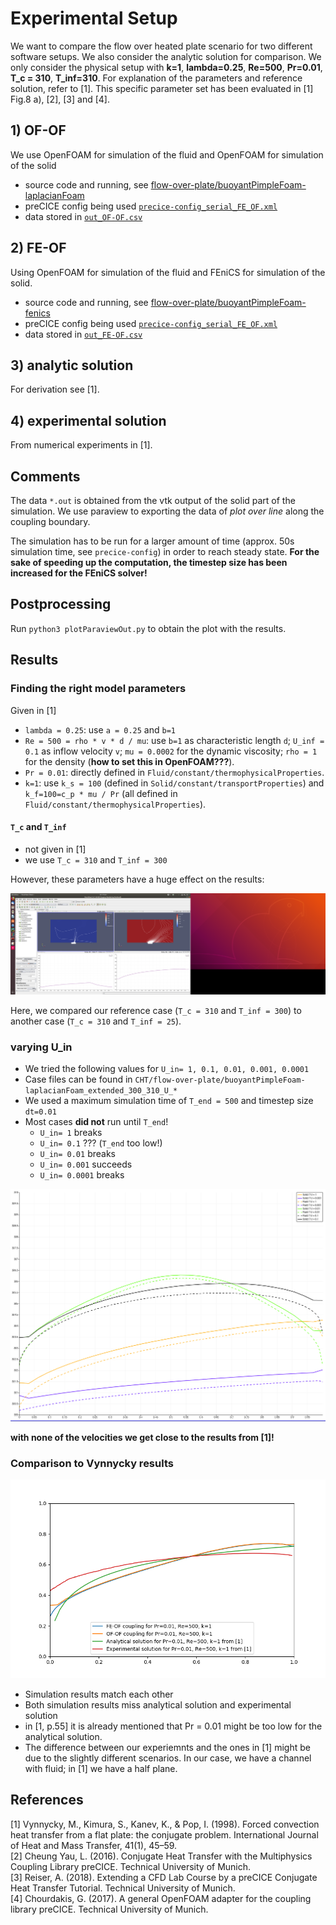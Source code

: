 # Experimental Setup

We want to compare the flow over heated plate scenario for two different software setups. We also consider the analytic solution for comparison. We only consider the physical setup with **k=1**, **lambda=0.25**, **Re=500**, **Pr=0.01**, **T_c = 310**, **T_inf=310**. For explanation of the parameters and reference solution, refer to [1]. This specific parameter set has been evaluated in [1] Fig.8 a), [2], [3] and [4].

## 1) OF-OF

We use OpenFOAM for simulation of the fluid and OpenFOAM for simulation of the solid

* source code and running, see [flow-over-plate/buoyantPimpleFoam-laplacianFoam](https://github.com/precice/openfoam-adapter/tree/master/tutorials/CHT/flow-over-plate/buoyantPimpleFoam-laplacianFoam)
* preCICE config being used [`precice-config_serial_FE_OF.xml`](https://github.com/precice/tutorials/blob/GAMMAnnual2019/CHT/flow-over-plate/buoyantPimpleFoam-fenics/validation/precice-config_serial_OF_OF.xml)
* data stored in [`out_OF-OF.csv`](https://github.com/precice/tutorials/blob/GAMMAnnual2019/CHT/flow-over-plate/buoyantPimpleFoam-fenics/validation/out_OF_OF.csv)

## 2) FE-OF

Using OpenFOAM for simulation of the fluid and FEniCS for simulation of the solid.

* source code and running, see [flow-over-plate/buoyantPimpleFoam-fenics](https://github.com/precice/tutorials/tree/GAMMAnnual2019/CHT/flow-over-plate/buoyantPimpleFoam-fenics)
* preCICE config being used [`precice-config_serial_FE_OF.xml`](https://github.com/precice/tutorials/blob/GAMMAnnual2019/CHT/flow-over-plate/buoyantPimpleFoam-fenics/validation/precice-config_serial_FE_OF.xml)
* data stored in [`out_FE-OF.csv`](https://github.com/precice/tutorials/blob/GAMMAnnual2019/CHT/flow-over-plate/buoyantPimpleFoam-fenics/validation/out_FE_OF.csv)

## 3) analytic solution

For derivation see [1].

## 4) experimental solution

From numerical experiments in [1].

## Comments

The data `*.out` is obtained from the vtk output of the solid part of the simulation. We use paraview to exporting the data of *plot over line* along the coupling boundary.

The simulation has to be run for a larger amount of time (approx. 50s simulation time, see `precice-config`) in order to reach steady state. **For the sake of speeding up the computation, the timestep size has been increased for the FEniCS solver!**

## Postprocessing

Run `python3 plotParaviewOut.py` to obtain the plot with the results.
 
## Results

### Finding the right model parameters

Given in [1]

* `lambda = 0.25`: use `a = 0.25` and `b=1`
* `Re = 500 = rho * v * d / mu`: use `b=1` as characteristic length `d`; `U_inf = 0.1` as inflow velocity `v`; `mu = 0.0002` for the dynamic viscosity; `rho = 1` for the density (**how to set this in OpenFOAM???**).
* `Pr = 0.01`: directly defined in `Fluid/constant/thermophysicalProperties`.
* `k=1`: use `k_s = 100` (defined in `Solid/constant/transportProperties`) and `k_f=100=c_p * mu / Pr` (all defined in `Fluid/constant/thermophysicalProperties`).

#### `T_c` and `T_inf`

* not given in [1]
* we use `T_c = 310` and `T_inf = 300`

However, these parameters have a huge effect on the results:

![](comparisonTemperatures.png)

Here, we compared our reference case (`T_c = 310` and `T_inf = 300`) to another case (`T_c = 310` and `T_inf = 25`).

### varying U_in

* We tried the following values for `U_in= 1, 0.1, 0.01, 0.001, 0.0001`
* Case files can be found in `CHT/flow-over-plate/buoyantPimpleFoam-laplacianFoam_extended_300_310_U_*`
* We used a maximum simulation time of `T_end = 500` and timestep size `dt=0.01`
* Most cases **did not** run until `T_end`!
    * `U_in= 1` breaks
    * `U_in= 0.1` ??? (`T_end` too low!)
    * `U_in= 0.01` breaks
    * `U_in= 0.001` succeeds
    * `U_in= 0.0001` breaks

![](study_U.png)

**with none of the velocities we get close to the results from [1]!**

### Comparison to Vynnycky results

![](comparison.png)

* Simulation results match each other
* Both simulation results miss analytical solution and experimental solution
* in [1, p.55] it is already mentioned that Pr = 0.01 might be too low for the analytical solution.
* The difference between our experiemnts and the ones in [1] might be due to the slightly different scenarios. In our case, we have a channel with fluid; in [1] we have a half plane.


## References

[1] Vynnycky, M., Kimura, S., Kanev, K., & Pop, I. (1998). Forced convection heat transfer from a flat plate: the conjugate problem. International Journal of Heat and Mass Transfer, 41(1), 45–59.  
[2] Cheung Yau, L. (2016). Conjugate Heat Transfer with the Multiphysics Coupling Library preCICE. Technical University of Munich.  
[3] Reiser, A. (2018). Extending a CFD Lab Course by a preCICE Conjugate Heat Transfer Tutorial. Technical University of Munich.  
[4] Chourdakis, G. (2017). A general OpenFOAM adapter for the coupling library preCICE. Technical University of Munich.  

